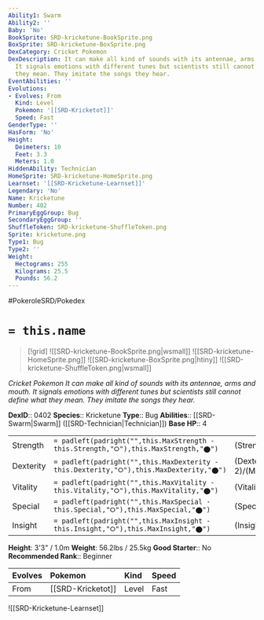 ```yaml
---
Ability1: Swarm
Ability2: ''
Baby: 'No'
BookSprite: SRD-kricketune-BookSprite.png
BoxSprite: SRD-kricketune-BoxSprite.png
DexCategory: Cricket Pokemon
DexDescription: It can make all kind of sounds with its antennae, arms and mouth.
  It signals emotions with different tunes but scientists still cannot define what
  they mean. They imitate the songs they hear.
EventAbilities: ''
Evolutions:
- Evolves: From
  Kind: Level
  Pokemon: '[[SRD-Kricketot]]'
  Speed: Fast
GenderType: ''
HasForm: 'No'
Height:
  Deimeters: 10
  Feet: 3.3
  Meters: 1.0
HiddenAbility: Technician
HomeSprite: SRD-kricketune-HomeSprite.png
Learnset: '[[SRD-Kricketune-Learnset]]'
Legendary: 'No'
Name: Kricketune
Number: 402
PrimaryEggGroup: Bug
SecondaryEggGroup: ''
ShuffleToken: SRD-kricketune-ShuffleToken.png
Sprite: kricketune.png
Type1: Bug
Type2: ''
Weight:
  Hectograms: 255
  Kilograms: 25.5
  Pounds: 56.2
---
```


#PokeroleSRD/Pokedex

# `= this.name`

> [!grid]
> ![[SRD-kricketune-BookSprite.png|wsmall]]
> ![[SRD-kricketune-HomeSprite.png]]
> ![[SRD-kricketune-BoxSprite.png|htiny]]
> ![[SRD-kricketune-ShuffleToken.png|wsmall]]


*Cricket Pokemon*
*It can make all kind of sounds with its antennae, arms and mouth. It signals emotions with different tunes but scientists still cannot define what they mean. They imitate the songs they hear.*

**DexID**:: 0402
**Species**:: Kricketune
**Type**:: Bug
**Abilities**:: [[SRD-Swarm|Swarm]] ([[SRD-Technician|Technician]])
**Base HP**:: 4

|           |                                                                                        |                                          |
| --------- | -------------------------------------------------------------------------------------- | ---------------------------------------- |
| Strength  | `= padleft(padright("",this.MaxStrength - this.Strength,"⭘"),this.MaxStrength,"⬤")`    | (Strength::2)/(MaxStrength::5)   |
| Dexterity | `= padleft(padright("",this.MaxDexterity - this.Dexterity,"⭘"),this.MaxDexterity,"⬤")` | (Dexterity:: 2)/(MaxDexterity::4) |
| Vitality  | `= padleft(padright("",this.MaxVitality - this.Vitality,"⭘"),this.MaxVitality,"⬤")`    | (Vitality::2)/(MaxVitality::4)   |
| Special   | `= padleft(padright("",this.MaxSpecial - this.Special,"⭘"),this.MaxSpecial,"⬤")`       | (Special::2)/(MaxSpecial::4)     |
| Insight   | `= padleft(padright("",this.MaxInsight - this.Insight,"⭘"),this.MaxInsight,"⬤")`       | (Insight::2)/(MaxInsight::4)     |

**Height**: 3'3" / 1.0m
**Weight**: 56.2lbs / 25.5kg
**Good Starter**:: No
**Recommended Rank**:: Beginner

| Evolves   | Pokemon           | Kind   | Speed   |
|:----------|:------------------|:-------|:--------|
| From      | [[SRD-Kricketot]] | Level  | Fast    |

![[SRD-Kricketune-Learnset]]